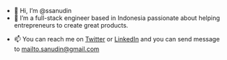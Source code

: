 - 👋 Hi, I’m @ssanudin
- 👀 I’m a full-stack engineer based in Indonesia passionate about helping entrepreneurs to create great products.
<!---- 🌱 I’m currently learning --->
<!---- 💞️ I’m looking to collaborate on ... --->
- 📫 You can reach me on <a href="https://twitter.com/__sanudin" target="_blank">Twitter</a> or <a href="https://www.linkedin.com/in/sanudin/" target="_blank">LinkedIn</a> and you can send message to <a href="mailto:mailto.sanudin@gmail.com">mailto.sanudin@gmail.com</a>

<!---
ssanudin/ssanudin is a ✨ special ✨ repository because its `README.md` (this file) appears on your GitHub profile.
You can click the Preview link to take a look at your changes.
--->
